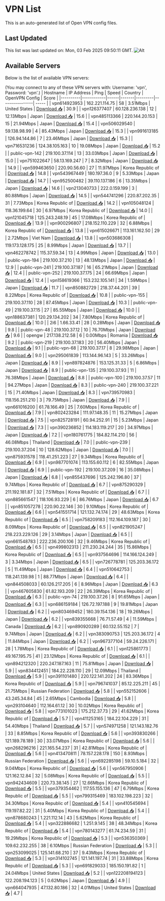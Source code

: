 # VPN List

This is an auto-generated list of Open VPN config files.

## Last Updated

This list was last updated on: Mon, 03 Feb 2025 09:50:11 GMT.
![Alt](https://repobeats.axiom.co/api/embed/186b98318ef1479477931607c1ad7d823f12451f.svg "Repobeats analytics image")

## Available Servers

Below is the list of available VPN servers:

(You may connect to any of these VPN servers with: Username: 'vpn', Password: 'vpn'.)
| Hostname | IP Address | Ping | Speed | Country | OpenVPN Config | Score |
|----------|------------|------|-------|---------|----------------| ----- |
| vpn614923953 | 162.221.114.75 | 58 | 3.51Mbps | United States | [Download 📥](./configs/server_0_US.ovpn) | 30.9 |
| vpn126377407 | 60.128.236.138 | 12 | 12.13Mbps | Japan | [Download 📥](./configs/server_1_JP.ovpn) | 15.6 |
| vpn485113366 | 220.144.20.153 | 15 | 21.94Mbps | Japan | [Download 📥](./configs/server_2_JP.ovpn) | 15.4 |
| vpn506029540 | 59.138.98.99 | 4 | 85.43Mbps | Japan | [Download 📥](./configs/server_3_JP.ovpn) | 15.3 |
| vpn991613185 | 126.94.144.86 | 7 | 23.46Mbps | Japan | [Download 📥](./configs/server_4_JP.ovpn) | 15.3 |
| vpn716531236 | 124.38.105.163 | 10 | 19.08Mbps | Japan | [Download 📥](./configs/server_5_JP.ovpn) | 15.2 |
| public-vpn-142 | 219.100.37.114 | 13 | 33.03Mbps | Japan | [Download 📥](./configs/server_6_JP.ovpn) | 15.0 |
| vpn751022647 | 58.13.169.247 | 7 | 8.32Mbps | Japan | [Download 📥](./configs/server_7_JP.ovpn) | 14.9 |
| vpn599463650 | 220.90.56.60 | 27 | 11.97Mbps | Korea Republic of | [Download 📥](./configs/server_8_KR.ovpn) | 14.8 |
| vpn543967449 | 180.197.36.0 | 9 | 5.33Mbps | Japan | [Download 📥](./configs/server_9_JP.ovpn) | 14.7 |
| vpn952500482 | 39.110.137.186 | 6 | 13.35Mbps | Japan | [Download 📥](./configs/server_10_JP.ovpn) | 14.6 |
| vpn213040733 | 222.0.159.199 | 3 | 80.88Mbps | Japan | [Download 📥](./configs/server_11_JP.ovpn) | 14.5 |
| vpn544741296 | 220.87.202.35 | 31 | 7.73Mbps | Korea Republic of | [Download 📥](./configs/server_12_KR.ovpn) | 14.2 |
| vpn105048124 | 118.36.199.64 | 30 | 6.97Mbps | Korea Republic of | [Download 📥](./configs/server_13_KR.ovpn) | 14.0 |
| vpn121045718 | 125.243.248.19 | 45 | 17.08Mbps | Korea Republic of | [Download 📥](./configs/server_14_KR.ovpn) | 13.9 |
| vpn900296807 | 218.152.110.229 | 32 | 6.88Mbps | Korea Republic of | [Download 📥](./configs/server_15_KR.ovpn) | 13.8 |
| vpn615026671 | 113.161.162.50 | 29 | 2.72Mbps | Viet Nam | [Download 📥](./configs/server_16_VN.ovpn) | 13.8 |
| vpn503686308 | 119.173.128.175 | 25 | 8.99Mbps | Japan | [Download 📥](./configs/server_17_JP.ovpn) | 13.7 |
| vpn462278742 | 115.37.59.34 | 13 | 4.99Mbps | Japan | [Download 📥](./configs/server_18_JP.ovpn) | 13.0 |
| public-vpn-194 | 219.100.37.210 | 13 | 48.13Mbps | Japan | [Download 📥](./configs/server_19_JP.ovpn) | 12.9 |
| public-vpn-241 | 219.100.37.187 | 16 | 65.21Mbps | Japan | [Download 📥](./configs/server_20_JP.ovpn) | 12.4 |
| public-vpn-252 | 219.100.37.175 | 24 | 66.69Mbps | Japan | [Download 📥](./configs/server_21_JP.ovpn) | 12.4 |
| vpn158619366 | 153.232.105.141 | 34 | 1.59Mbps | Japan | [Download 📥](./configs/server_22_JP.ovpn) | 11.7 |
| vpn850882729 | 218.37.44.201 | 39 | 8.22Mbps | Korea Republic of | [Download 📥](./configs/server_23_KR.ovpn) | 10.8 |
| public-vpn-155 | 219.100.37.110 | 28 | 87.45Mbps | Japan | [Download 📥](./configs/server_24_JP.ovpn) | 10.3 |
| public-vpn-49 | 219.100.37.15 | 27 | 85.55Mbps | Japan | [Download 📥](./configs/server_25_JP.ovpn) | 10.0 |
| vpn188637381 | 120.29.134.202 | 34 | 7.80Mbps | Korea Republic of | [Download 📥](./configs/server_26_KR.ovpn) | 10.0 |
| 2i6 | 1.66.33.41 | 28 | 0.28Mbps | Japan | [Download 📥](./configs/server_27_JP.ovpn) | 9.8 |
| public-vpn-48 | 219.100.37.12 | 10 | 76.70Mbps | Japan | [Download 📥](./configs/server_28_JP.ovpn) | 9.6 |
| opengw | 217.138.212.58 | 6 | 0.00Mbps | Romania | [Download 📥](./configs/server_29_RO.ovpn) | 9.2 |
| public-vpn-219 | 219.100.37.183 | 20 | 56.40Mbps | Japan | [Download 📥](./configs/server_30_JP.ovpn) | 9.1 |
| public-vpn-68 | 219.100.37.17 | 8 | 29.98Mbps | Japan | [Download 📥](./configs/server_31_JP.ovpn) | 9.0 |
| vpn295061839 | 113.144.96.143 | 5 | 33.26Mbps | Japan | [Download 📥](./configs/server_32_JP.ovpn) | 8.9 |
| vpn897824876 | 153.125.31.33 | 5 | 6.86Mbps | Japan | [Download 📥](./configs/server_33_JP.ovpn) | 8.9 |
| public-vpn-135 | 219.100.37.93 | 11 | 76.38Mbps | Japan | [Download 📥](./configs/server_34_JP.ovpn) | 8.8 |
| public-vpn-100 | 219.100.37.57 | 11 | 94.27Mbps | Japan | [Download 📥](./configs/server_35_JP.ovpn) | 8.3 |
| public-vpn-240 | 219.100.37.221 | 15 | 71.40Mbps | Japan | [Download 📥](./configs/server_36_JP.ovpn) | 8.3 |
| vpn739570983 | 118.156.251.210 | 3 | 79.75Mbps | Japan | [Download 📥](./configs/server_37_JP.ovpn) | 7.9 |
| vpn661016200 | 61.78.166.49 | 25 | 7.60Mbps | Korea Republic of | [Download 📥](./configs/server_38_KR.ovpn) | 7.9 |
| vpn802423284 | 111.97.148.35 | 11 | 15.27Mbps | Japan | [Download 📥](./configs/server_39_JP.ovpn) | 7.5 |
| vpn825728191 | 60.94.252.91 | 15 | 5.23Mbps | Japan | [Download 📥](./configs/server_40_JP.ovpn) | 7.3 |
| vpn390236852 | 114.183.119.217 | 20 | 34.97Mbps | Japan | [Download 📥](./configs/server_41_JP.ovpn) | 7.2 |
| vpn180761775 | 184.82.114.210 | 56 | 46.08Mbps | Thailand | [Download 📥](./configs/server_42_TH.ovpn) | 7.0 |
| public-vpn-239 | 219.100.37.204 | 10 | 128.62Mbps | Japan | [Download 📥](./configs/server_43_JP.ovpn) | 7.0 |
| vpn875931578 | 118.41.251.223 | 27 | 9.34Mbps | Korea Republic of | [Download 📥](./configs/server_44_KR.ovpn) | 6.9 |
| vpn987701074 | 113.155.60.112 | 6 | 82.55Mbps | Japan | [Download 📥](./configs/server_45_JP.ovpn) | 6.9 |
| public-vpn-192 | 219.100.37.209 | 16 | 35.08Mbps | Japan | [Download 📥](./configs/server_46_JP.ovpn) | 6.8 |
| vpn855437696 | 125.242.196.80 | 37 | 9.74Mbps | Korea Republic of | [Download 📥](./configs/server_47_KR.ovpn) | 6.7 |
| vpn875290329 | 211.192.181.87 | 32 | 7.51Mbps | Korea Republic of | [Download 📥](./configs/server_48_KR.ovpn) | 6.7 |
| vpn885661547 | 118.106.93.229 | 6 | 86.76Mbps | Japan | [Download 📥](./configs/server_49_JP.ovpn) | 6.7 |
| vpn851057278 | 220.90.22.146 | 30 | 9.10Mbps | Korea Republic of | [Download 📥](./configs/server_50_KR.ovpn) | 6.6 |
| vpn541551714 | 121.132.74.174 | 29 | 48.63Mbps | Korea Republic of | [Download 📥](./configs/server_51_KR.ovpn) | 6.5 |
| vpn758209183 | 112.164.109.187 | 30 | 8.09Mbps | Korea Republic of | [Download 📥](./configs/server_52_KR.ovpn) | 6.5 |
| vpn821905247 | 218.223.229.126 | 29 | 3.14Mbps | Japan | [Download 📥](./configs/server_53_JP.ovpn) | 6.5 |
| vpn661548783 | 222.236.200.106 | 32 | 9.46Mbps | Korea Republic of | [Download 📥](./configs/server_54_KR.ovpn) | 6.5 |
| vpn499802313 | 211.230.24.244 | 35 | 15.86Mbps | Korea Republic of | [Download 📥](./configs/server_55_KR.ovpn) | 6.5 |
| vpn937564696 | 114.166.124.249 | 3 | 3.34Mbps | Japan | [Download 📥](./configs/server_56_JP.ovpn) | 6.5 |
| vpn726778781 | 125.203.36.172 | 5 | 11.49Mbps | Japan | [Download 📥](./configs/server_57_JP.ovpn) | 6.4 |
| vpn510642753 | 118.241.139.98 | 1 | 88.77Mbps | Japan | [Download 📥](./configs/server_58_JP.ovpn) | 6.4 |
| vpn844508033 | 60.126.217.205 | 6 | 8.96Mbps | Japan | [Download 📥](./configs/server_59_JP.ovpn) | 6.3 |
| vpn467605830 | 61.82.193.209 | 22 | 26.39Mbps | Korea Republic of | [Download 📥](./configs/server_60_KR.ovpn) | 6.3 |
| public-vpn-74 | 219.100.37.26 | 8 | 91.65Mbps | Japan | [Download 📥](./configs/server_61_JP.ovpn) | 6.3 |
| vpn686159184 | 126.72.197.188 | 9 | 19.81Mbps | Japan | [Download 📥](./configs/server_62_JP.ovpn) | 6.2 |
| vpn803469452 | 180.39.154.136 | 18 | 19.26Mbps | Japan | [Download 📥](./configs/server_63_JP.ovpn) | 6.2 |
| vpn839355668 | 76.71.57.49 | 4 | 11.59Mbps | Canada | [Download 📥](./configs/server_64_CA.ovpn) | 6.2 |
| vpn890920289 | 60.132.55.152 | 7 | 9.74Mbps | Japan | [Download 📥](./configs/server_65_JP.ovpn) | 6.2 |
| vpn383090753 | 125.203.36.172 | 4 | 11.84Mbps | Japan | [Download 📥](./configs/server_66_JP.ovpn) | 6.2 |
| vpn967377104 | 59.24.226.171 | 28 | 1.78Mbps | Korea Republic of | [Download 📥](./configs/server_67_KR.ovpn) | 6.1 |
| vpn125861773 | 49.167.195.75 | 41 | 23.12Mbps | Korea Republic of | [Download 📥](./configs/server_68_KR.ovpn) | 6.1 |
| vpn894212320 | 220.247.187.163 | 11 | 75.81Mbps | Japan | [Download 📥](./configs/server_69_JP.ovpn) | 5.9 |
| vpn834412451 | 184.22.228.110 | 29 | 12.09Mbps | Thailand | [Download 📥](./configs/server_70_TH.ovpn) | 5.9 |
| vpn391101480 | 220.122.141.202 | 24 | 83.36Mbps | Korea Republic of | [Download 📥](./configs/server_71_KR.ovpn) | 5.9 |
| vpn796741037 | 85.12.225.211 | 45 | 21.75Mbps | Russian Federation | [Download 📥](./configs/server_72_RU.ovpn) | 5.8 |
| vpn552152606 | 43.245.34.84 | 45 | 2.65Mbps | Cambodia | [Download 📥](./configs/server_73_KH.ovpn) | 5.8 |
| vpn293104640 | 112.164.61.12 | 30 | 10.02Mbps | Korea Republic of | [Download 📥](./configs/server_74_KR.ovpn) | 5.8 |
| vpn773101023 | 175.212.37.73 | 29 | 41.62Mbps | Korea Republic of | [Download 📥](./configs/server_75_KR.ovpn) | 5.7 |
| vpn411253165 | 184.22.104.229 | 31 | 54.40Mbps | Thailand | [Download 📥](./configs/server_76_TH.ovpn) | 5.7 |
| vpn574971258 | 121.143.182.76 | 33 | 8.85Mbps | Korea Republic of | [Download 📥](./configs/server_77_KR.ovpn) | 5.6 |
| vpn393830266 | 121.189.78.189 | 30 | 33.07Mbps | Korea Republic of | [Download 📥](./configs/server_78_KR.ovpn) | 5.6 |
| vpn268296216 | 221.165.54.237 | 31 | 42.81Mbps | Korea Republic of | [Download 📥](./configs/server_79_KR.ovpn) | 5.6 |
| vpn413470811 | 78.157.228.178 | 150 | 8.93Mbps | Russian Federation | [Download 📥](./configs/server_80_RU.ovpn) | 5.6 |
| vpn692285198 | 59.10.5.184 | 32 | 9.04Mbps | Korea Republic of | [Download 📥](./configs/server_81_KR.ovpn) | 5.6 |
| vpn567950906 | 121.162.12.84 | 32 | 5.08Mbps | Korea Republic of | [Download 📥](./configs/server_82_KR.ovpn) | 5.5 |
| vpn942434609 | 220.73.38.145 | 27 | 12.66Mbps | Korea Republic of | [Download 📥](./configs/server_83_KR.ovpn) | 5.5 |
| vpn379354462 | 117.55.155.136 | 47 | 6.79Mbps | Korea Republic of | [Download 📥](./configs/server_84_KR.ovpn) | 5.5 |
| vpn799315469 | 183.102.198.223 | 32 | 34.30Mbps | Korea Republic of | [Download 📥](./configs/server_85_KR.ovpn) | 5.4 |
| vpn410545694 | 119.197.82.22 | 31 | 5.40Mbps | Korea Republic of | [Download 📥](./configs/server_86_KR.ovpn) | 5.4 |
| vpn878680243 | 1.221.112.14 | 43 | 5.62Mbps | Korea Republic of | [Download 📥](./configs/server_87_KR.ovpn) | 5.4 |
| vpn322886682 | 1.251.9.145 | 38 | 48.34Mbps | Korea Republic of | [Download 📥](./configs/server_88_KR.ovpn) | 5.4 |
| vpn780143277 | 61.74.234.59 | 31 | 19.29Mbps | Korea Republic of | [Download 📥](./configs/server_89_KR.ovpn) | 5.3 |
| vpn536350369 | 109.62.232.255 | 38 | 6.10Mbps | Russian Federation | [Download 📥](./configs/server_90_RU.ovpn) | 5.3 |
| vpn253099025 | 125.141.68.210 | 37 | 9.43Mbps | Korea Republic of | [Download 📥](./configs/server_91_KR.ovpn) | 5.3 |
| vpn314102745 | 121.141.197.74 | 31 | 33.88Mbps | Korea Republic of | [Download 📥](./configs/server_92_KR.ovpn) | 5.3 |
| vpn691829033 | 185.150.191.82 | 1 | 24.04Mbps | United States | [Download 📥](./configs/server_93_US.ovpn) | 5.2 |
| vpn122208194123 | 122.208.194.123 | 5 | 0.62Mbps | Japan | [Download 📥](./configs/server_94_JP.ovpn) | 4.9 |
| vpn664047935 | 47.132.80.186 | 32 | 4.01Mbps | United States | [Download 📥](./configs/server_95_US.ovpn) | 4.7 |
